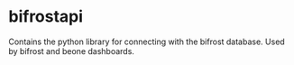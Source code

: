 # bifrostapi
Contains the python library for connecting with the bifrost database. Used by bifrost and beone dashboards.

